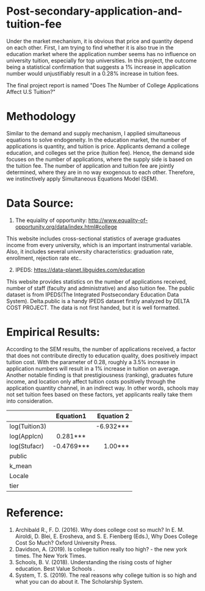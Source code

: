 # Post-secondary-application-and-tuition-fee

Under the market mechanism, it is obvious that price and quantity depend on each other. First, I am trying to find whether it is also true in the education market where the application number seems has no influence on university tuition, especially for top universities. In this project, the outcome being a statistical confirmation that suggests a 1% increase in application number would unjustifiably result in a 0.28% increase in tuition fees.

The final project report is named "Does The Number of College Applications Affect U.S Tuition?"

# Methodology

Similar to the demand and supply mechanism, I applied simultaneous equations to solve endogeneity. In the education market, the number of applications is quantity, and tuition is price. Applicants demand a college education, and colleges set the price (tuition fee). Hence, the demand side focuses on the number of applications, where the supply side is based on the tuition fee. The number of application and tuition fee are jointly determined, where they are in no way exogenous to each other. Therefore, we instinctively apply Simultaneous Equations Model (SEM).

# Data Source:

1. The equiality of opportunity: http://www.equality-of-opportunity.org/data/index.html#college 

This website includes cross-sectional statistics of average graduates income from every university, which is an important instrumental variable. Also, it includes several university characteristics: graduation rate, enrollment, rejection rate etc..

2. IPEDS: https://data-planet.libguides.com/education 

This website provides statistics on the number of applications received, number of staff (faculty and administrative) and also tuition fee. The public dataset is from IPEDS(The Integrated Postsecondary Education Data System). Delta.public is a handy IPEDS dataset firstly analyzed by DELTA COST PROJECT. The data is not first handed, but it is well formatted.

# Empirical Results:

According to the SEM results, the number of applications received, a factor that does not contribute directly to education quality, does positively impact tuition cost. With the parameter of 0.28, roughly a 3.5% increase in application numbers will result in a 1% increase in tuition on average. Another notable finding is that prestigiousness (ranking), graduates future income, and location only affect tuition costs positively through the application quantity channel, in an indirect way. In other words, schools may not set tuition fees based on these factors, yet applicants really take them into consideration.

|               | Equation1     | Equation 2|
| ------------- |:-------------:| -----:    |
| log(Tuition3) |               | -6.932*** |
| log(Applcn)   | 0.281***      |           |
| log(Stufacr)  | -0.4769***    |  1.00***  |
| public | 
| k_mean |
| Locale |
| tier   |

# Reference:
1. Archibald R., F. D. (2016). Why does college cost so much? In E. M. Airoldi, D. Blei, E. Erosheva, and S. E. Fienberg (Eds.), Why Does College Cost So Much? Oxford University Press.
2. Davidson, A. (2019). Is college tuition really too high? - the new york times. The New York Times.
3. Schools, B. V. (2018). Understanding the rising costs of higher education. Best Value Schools .
4. System, T. S. (2019). The real reasons why college tuition is so high and what you can do about it. The Scholarship System.

